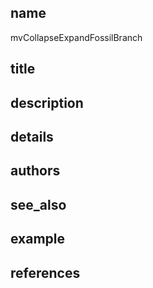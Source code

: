 ## name
mvCollapseExpandFossilBranch
## title
## description
## details
## authors
## see_also
## example
## references
